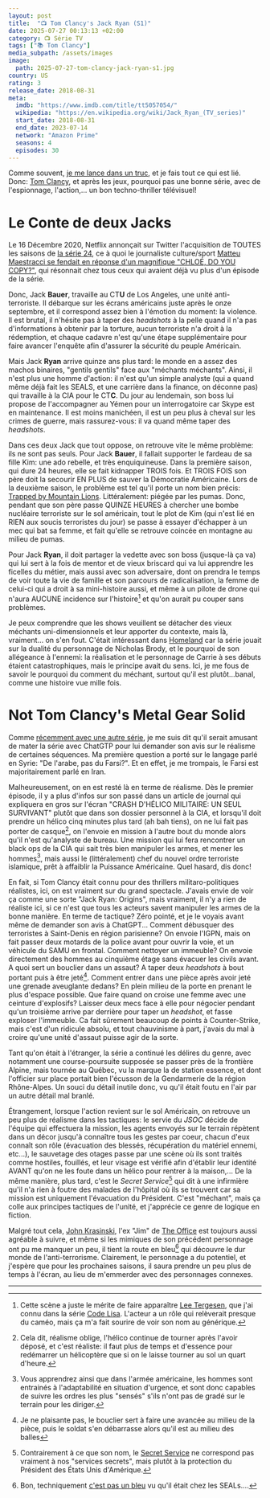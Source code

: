 ```yaml
---
layout: post
title:  "📺 Tom Clancy's Jack Ryan (S1)"
date: 2025-07-27 00:13:13 +02:00
category: 📺 Série TV
tags: ["📚 Tom Clancy"]
media_subpath: /assets/images
image:
  path: 2025-07-27-tom-clancy-jack-ryan-s1.jpg
country: US
rating: 3
release_date: 2018-08-31
meta:
  imdb: "https://www.imdb.com/title/tt5057054/"
  wikipedia: "https://en.wikipedia.org/wiki/Jack_Ryan_(TV_series)"
  start_date: 2018-08-31
  end_date: 2023-07-14
  network: "Amazon Prime"
  seasons: 4
  episodes: 30
---
```


Comme souvent, [je me lance dans un truc](/posts/tom-clancy-rainbow-six-vegas/), et je fais tout ce qui est lié. Donc: [Tom Clancy](/tags/tom-clancy/), et après les jeux, pourquoi pas une bonne série, avec de l'espionnage, l'action,... un bon techno-thriller télévisuel!

# Le Conte de deux Jacks

Le 16 Décembre 2020, Netflix annonçait sur Twitter l'acquisition de TOUTES les saisons de [<i class="fab fa-wikipedia-w"></i> la série 24](https://fr.wikipedia.org/wiki/24_Heures_chrono), ce à quoi le journaliste culture/sport [<i class="fab fa-x-twitter"></i> Matteu Maestracci se fendait en réponse d'un magnifique "CHLOÉ, DO YOU COPY?"](https://x.com/MMaestracci/status/1339209188732514305), qui résonnait chez tous ceux qui avaient déjà vu plus d'un épisode de la série.

Donc, Jack **Bauer**, travaille au CT**U** de Los Angeles, une unité anti-terroriste. Il débarque sur les écrans américains juste après le onze septembre, et il correspond assez bien à l'émotion du moment: la violence. Il est brutal, il n'hésite pas à taper des _headshots_ à la pelle quand il n'a pas d'informations à obtenir par la torture, aucun terroriste n'a droit à la rédemption, et chaque cadavre n'est qu'une étape supplémentaire pour faire avancer l'enquête afin d'assurer la sécurité du peuple Américain.

Mais Jack **Ryan** arrive quinze ans plus tard: le monde en a assez des machos binaires, "gentils gentils" face aux "méchants méchants". Ainsi, il n'est plus une homme d'action: il n'est qu'un simple analyste (qui a quand même déjà fait les SEALS, et une carrière dans la finance, on déconne pas) qui travaille à la CIA pour le CT**C**. Du jour au lendemain, son boss lui propose de l'accompagner au Yémen pour un interrogatoire car Skype est en maintenance. Il est moins manichéen, il est un peu plus à cheval sur les crimes de guerre, mais rassurez-vous: il va quand même taper des _headshots_.

Dans ces deux Jack que tout oppose, on retrouve vite le même problème: ils ne sont pas seuls. Pour Jack **Bauer**, il fallait supporter le fardeau de sa fille Kim: une ado rebelle, et très enquiquineuse. Dans la première saison, qui dure 24 heures, elle se fait kidnapper TROIS fois. Et TROIS FOIS son père doit la secourir EN PLUS de sauver la Démocratie Américaine. Lors de la deuxième saison, le problème est tel qu'il porte un nom bien précis: [Trapped by Mountain Lions](https://tvtropes.org/pmwiki/pmwiki.php/Main/TrappedByMountainLions). Littéralement: piégée par les pumas. Donc, pendant que son père passe QUINZE HEURES à chercher une bombe nucléaire terroriste sur le sol américain, tout le plot de Kim (qui n'est lié en RIEN aux soucis terroristes du jour) se passe à essayer d'échapper à un mec qui bat sa femme, et fait qu'elle se retrouve coincée en montagne au milieu de pumas.

Pour Jack **Ryan**, il doit partager la vedette avec son boss (jusque-là ça va) qui lui sert à la fois de mentor et de vieux briscard qui va lui apprendre les ficelles du métier, mais aussi avec son adversaire, dont on prendra le temps de voir toute la vie de famille et son parcours de radicalisation, la femme de celui-ci qui a droit à sa mini-histoire aussi, et même à un pilote de drone qui n'aura AUCUNE incidence sur l'histoire[^1] et qu'on aurait pu couper sans problèmes.

Je peux comprendre que les shows veuillent se détacher des vieux méchants uni-dimensionnels et leur apporter du contexte, mais là, vraiment... on s'en fout. C'était intéressant dans [<i class="fab fa-wikipedia-w"></i> Homeland](https://fr.wikipedia.org/wiki/Homeland_(s%C3%A9rie_t%C3%A9l%C3%A9vis%C3%A9e)) car la série jouait sur la dualité du personnage de Nicholas Brody, et le pourquoi de son allégeance à l'ennemi: la réalisation et le personnage de Carrie à ses débuts étaient catastrophiques, mais le principe avait du sens. Ici, je me fous de savoir le pourquoi du comment du méchant, surtout qu'il est plutôt...banal, comme une histoire vue mille fois.

# Not Tom Clancy's Metal Gear Solid

Comme [récemment avec une autre série](/posts/coeurs-noirs/), je me suis dit qu'il serait amusant de mater la série avec ChatGTP pour lui demander son avis sur le réalisme de certaines séquences. Ma première question a porté sur le langage parlé en Syrie: "De l'arabe, pas du Farsi?". Et en effet, je me trompais, le Farsi est majoritairement parlé en Iran.

Malheureusement, on en est resté là en terme de réalisme. Dès le premier épisode, il y a plus d'infos sur son passé dans un article de journal qui expliquera en gros sur l'écran "CRASH D'HÉLICO MILITAIRE: UN SEUL SURVIVANT" plutôt que dans son dossier personnel à la CIA, et lorsqu'il doit prendre un hélico cinq minutes plus tard (ah bah tiens), on ne lui fait pas porter de casque[^2], on l'envoie en mission à l'autre bout du monde alors qu'il n'est qu'analyste de bureau. Une mission qui lui fera rencontrer un black ops de la CIA qui sait très bien manipuler les armes, et mener les hommes[^3], mais aussi le (littéralement) chef du nouvel ordre terroriste islamique, prêt à affaiblir la Puissance Américaine. Quel hasard, dis donc!

En fait, si Tom Clancy était connu pour des thrillers militaro-politiques réalistes, ici, on est vraiment sur du grand spectacle. J'avais envie de voir ça comme une sorte "Jack Ryan: Origins", mais vraiment, il n'y a rien de réaliste ici, si ce n'est que tous les acteurs savent manipuler les armes de la bonne manière. En terme de tactique? Zéro pointé, et je le voyais avant même de demander son avis à ChatGPT... Comment débusquer des terroristes à Saint-Denis en région parisienne? On envoie l'IGPN, mais on fait passer deux motards de la police avant pour ouvrir la voie, et un véhicule du SAMU en frontal. Comment nettoyer un immeuble? On envoie directement des hommes au cinquième étage sans évacuer les civils avant. A quoi sert un bouclier dans un assaut? A taper deux _headshots_ à bout portant puis à être jeté[^4]. Comment entrer dans une pièce après avoir jeté une grenade aveuglante dedans? En plein milieu de la porte en prenant le plus d'espace possible. Que faire quand on croise une femme avec une ceinture d'explosifs? Laisser deux mecs face à elle pour négocier pendant qu'un troisième arrive par derrière pour taper un _headshot_, et fasse exploser l'immeuble. Ca fait sûrement beaucoup de points à Counter-Strike, mais c'est d'un ridicule absolu, et tout chauvinisme à part, j'avais du mal à croire qu'une unité d'assaut puisse agir de la sorte.

Tant qu'on était à l'étranger, la série a continué les délires du genre, avec notamment une course-poursuite supposée se passer près de la frontière Alpine, mais tournée au Québec, vu la marque la de station essence, et dont l'officier sur place portait bien l'écusson de la Gendarmerie de la région Rhône-Alpes. Un souci du détail inutile donc, vu qu'il était foutu en l'air par un autre détail mal branlé.

Étrangement, lorsque l'action revient sur le sol Américain, on retrouve un peu plus de réalisme dans les tactiques: le servie du _JSOC_ décide de l'équipe qui effectuera la mission, les agents envoyés sur le terrain répètent dans un décor jusqu'à connaître tous les gestes par coeur, chacun d'eux connaît son rôle (évacuation des blessés, récupération du matériel ennemi, etc...), le sauvetage des otages passe par une scène où ils sont traités comme hostiles, fouillés, et leur visage est vérifié afin d'établir leur identité AVANT qu'on ne les foute dans un hélico pour rentrer à la maison,... De la même manière, plus tard, c'est le _Secret Service_[^5] qui dit à une infirmière qu'il n'a rien à foutre des malades de l'hôpital où ils se trouvent car sa mission est uniquement l'évacuation du Président. C'est "méchant", mais ça colle aux principes tactiques de l'unité, et j'apprécie ce genre de logique en fiction.

Malgré tout cela, [<i class="fab fa-wikipedia-w"></i> John Krasinski](https://fr.wikipedia.org/wiki/John_Krasinski), l'ex "Jim" de [<i class="fab fa-wikipedia-w"></i> The Office](https://fr.wikipedia.org/wiki/The_Office_(s%C3%A9rie_t%C3%A9l%C3%A9vis%C3%A9e,_2005)) est toujours aussi agréable à suivre, et même si les mimiques de son précédent personnage ont pu me manquer un peu, il tient la route en bleu[^6] qui découvre le dur monde de l'anti-terrorisme. Clairement, le personnage a du potentiel, et j'espère que pour les prochaines saisons, il saura prendre un peu plus de temps à l'écran, au lieu de m'emmerder avec des personnages connexes.

***
[^1]: Cette scène a juste le mérite de faire apparaître [<i class="fab fa-wikipedia-w"></i> Lee Tergesen](https://fr.wikipedia.org/wiki/Lee_Tergesen), que j'ai connu dans la série [<i class="fab fa-wikipedia-w"></i> Code Lisa](https://fr.wikipedia.org/wiki/Code_Lisa). L'acteur a un rôle qui relèverait presque du caméo, mais ça m'a fait sourire de voir son nom au générique.
[^2]: Cela dit, réalisme oblige, l'hélico continue de tourner après l'avoir déposé, et c'est réaliste: il faut plus de temps et d'essence pour redémarrer un hélicoptère que si on le laisse tourner au sol un quart d'heure.
[^3]: Vous apprendrez ainsi que dans l'armée américaine, les hommes sont entrainés à l'adaptabilité en situation d'urgence, et sont donc capables de suivre les ordres les plus "sensés" s'ils n'ont pas de gradé sur le terrain pour les diriger.
[^4]: Je ne plaisante pas, le bouclier sert à faire une avancée au milieu de la pièce, puis le soldat s'en débarrasse alors qu'il est au milieu des balles
[^5]: Contrairement à ce que son nom, le [<i class="fab fa-wikipedia-w"></i> Secret Service](https://fr.wikipedia.org/wiki/United_States_Secret_Service) ne correspond pas vraiment à nos "services secrets", mais plutôt à la protection du Président des États Unis d'Amérique.
[^6]: Bon, techniquement [<i class="fab fa-youtube"></i> c'est pas un bleu](https://www.youtube.com/watch?v=8TCS3H67XBQ) vu qu'il était chez les SEALs....